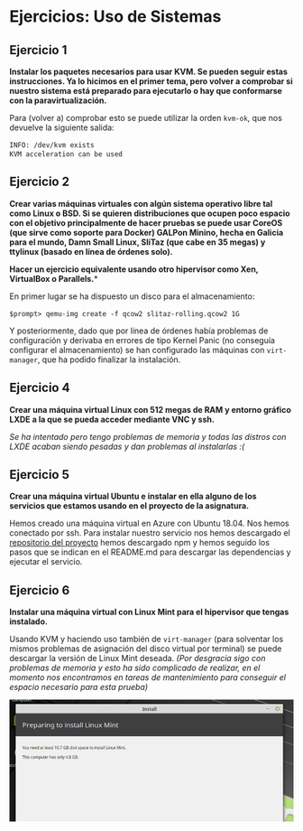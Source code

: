 # Ejercicios: Uso de Sistemas

## Ejercicio 1

**Instalar los paquetes necesarios para usar KVM. Se pueden seguir estas
instrucciones. Ya lo hicimos en el primer tema, pero volver a
comprobar si nuestro sistema está preparado para ejecutarlo o hay que
conformarse con la paravirtualización.**

Para (volver a) comprobar esto se puede utilizar la orden `kvm-ok`,
que nos devuelve la siguiente salida:

```
INFO: /dev/kvm exists
KVM acceleration can be used
```


## Ejercicio 2

**Crear varias máquinas virtuales con algún sistema operativo libre
tal como Linux o BSD. Si se quieren distribuciones que ocupen poco
espacio con el objetivo principalmente de hacer pruebas se puede usar
CoreOS (que sirve como soporte para Docker) GALPon Minino, hecha en
Galicia para el mundo, Damn Small Linux, SliTaz (que cabe en 35 megas)
y ttylinux (basado en línea de órdenes solo).**

**Hacer un ejercicio equivalente usando otro hipervisor como Xen,
VirtualBox o Parallels.***

En primer lugar se ha dispuesto un disco para el almacenamiento:

```
$prompt> qemu-img create -f qcow2 slitaz-rolling.qcow2 1G
```

Y posteriormente, dado que por línea de órdenes había problemas de
configuración y derivaba en errores de tipo Kernel Panic (no conseguía
configurar el almacenamiento) se han configurado las máquinas con
`virt-manager`, que ha podido finalizar la instalación.

## Ejercicio 4

**Crear una máquina virtual Linux con 512 megas de RAM y entorno
gráfico LXDE a la que se pueda acceder mediante VNC y ssh.**

*Se ha intentado pero tengo problemas de memoria y todas las distros
con LXDE acaban siendo pesadas y dan problemas al instalarlas :(*


## Ejercicio 5

**Crear una máquina virtual Ubuntu e instalar en ella alguno de los
servicios que estamos usando en el proyecto de la asignatura.** 

Hemos creado una máquina virtual en Azure con Ubuntu 18.04. Nos hemos
conectado por ssh. Para instalar nuestro servicio nos hemos descargado
el [repositorio del proyecto](https://github.com/jojelupipa/Duckpiler)
hemos descargado npm y hemos seguido los pasos que se indican en el
README.md para descargar las dependencias y ejecutar el servicio.

## Ejercicio 6

**Instalar una máquina virtual con Linux Mint para el hipervisor que
tengas instalado.**

Usando KVM y haciendo uso también de `virt-manager` (para solventar
los mismos problemas de asignación del disco virtual por terminal) se
puede descargar la versión de Linux Mint deseada. *(Por desgracia sigo
con problemas de memoria y esto ha sido complicado de realizar, en el
momento nos encontramos en tareas de mantenimiento para conseguir el
espacio necesario para esta prueba)*

![:(](../img/storageProblems.png)
